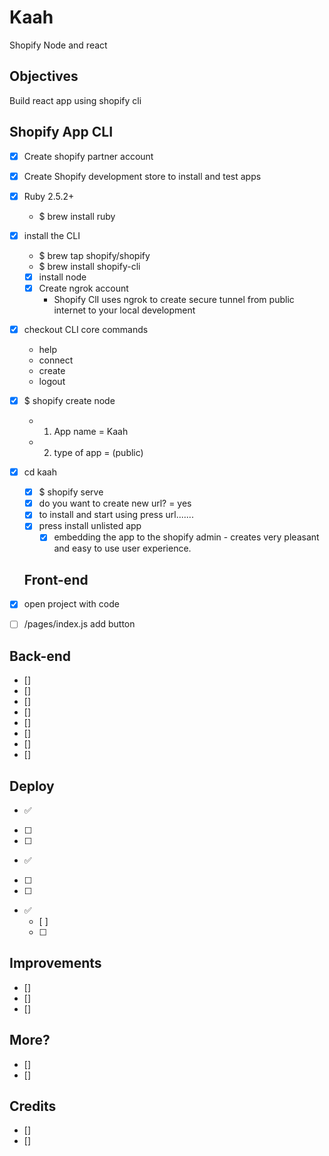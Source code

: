 # Kaah

Shopify Node and react


<!-- ![example-site](example-site.gif) -->

## Objectives
Build react app using shopify cli

## Shopify App CLI
* [x] Create shopify partner account
* [x]  Create Shopify development store to install and test apps
* [x] Ruby 2.5.2+
  * $ brew install ruby
* [x] install the CLI
  * $ brew tap shopify/shopify
  * $ brew install shopify-cli
  * [x] install node
  * [x] Create ngrok account
      * Shopify ClI uses ngrok to create secure tunnel from public internet to your local development
 * [x] checkout CLI core commands
      * help
      * connect
      * create
      * logout

* [x] $ shopify create node
    * 1. App name = Kaah
    * 2. type of app = (public)
* [x] cd kaah
  * [x] $ shopify serve
  * [x] do you want to create new url? = yes
  * [x] to install and start using press url.......
  * [x] press install unlisted app
    * [x] embedding the app to the shopify admin - creates very pleasant and easy to use user experience.
   ## Front-end
*  [x] open project with code
*  [ ] /pages/index.js add button

## Back-end
* []
* []
* []
* []
* []
* []
* []
* []


## Deploy

 * ✅
  * [ ]
  * [ ]
  * ✅
  * [ ]
  * [ ]
* ✅
  * [ ]
  * [ ]
## Improvements
* []
* []
* []



## More?
* []
* []



## Credits
* []
* []
